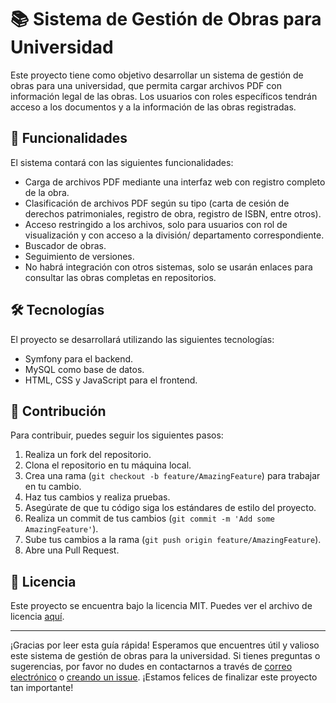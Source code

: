 # 📚 Sistema de Gestión de Obras para Universidad

Este proyecto tiene como objetivo desarrollar un sistema de gestión de obras para una universidad, que permita cargar archivos PDF con información legal de las obras. Los usuarios con roles específicos tendrán acceso a los documentos y a la información de las obras registradas.

## 🚀 Funcionalidades

El sistema contará con las siguientes funcionalidades:

- Carga de archivos PDF mediante una interfaz web con registro completo de la obra.
- Clasificación de archivos PDF según su tipo (carta de cesión de derechos patrimoniales, registro de obra, registro de ISBN, entre otros).
- Acceso restringido a los archivos, solo para usuarios con rol de visualización y con acceso a la división/ departamento correspondiente.
- Buscador de obras.
- Seguimiento de versiones.
- No habrá integración con otros sistemas, solo se usarán enlaces para consultar las obras completas en repositorios.

## 🛠️ Tecnologías

El proyecto se desarrollará utilizando las siguientes tecnologías:

- Symfony para el backend.
- MySQL como base de datos.
- HTML, CSS y JavaScript para el frontend.

## 🤝 Contribución

Para contribuir, puedes seguir los siguientes pasos:

1. Realiza un fork del repositorio.
2. Clona el repositorio en tu máquina local.
3. Crea una rama (`git checkout -b feature/AmazingFeature`) para trabajar en tu cambio.
4. Haz tus cambios y realiza pruebas.
5. Asegúrate de que tu código siga los estándares de estilo del proyecto.
6. Realiza un commit de tus cambios (`git commit -m 'Add some AmazingFeature'`).
7. Sube tus cambios a la rama (`git push origin feature/AmazingFeature`).
8. Abre una Pull Request.

## 📝 Licencia

Este proyecto se encuentra bajo la licencia MIT. Puedes ver el archivo de licencia [aquí](LICENSE). 

---

¡Gracias por leer esta guía rápida! Esperamos que encuentres útil y valioso este sistema de gestión de obras para la universidad. Si tienes preguntas o sugerencias, por favor no dudes en contactarnos a través de [correo electrónico](mailto:uamidigital@xanum.uam.mx) o [creando un issue](https://github.com/uamidigital/documentacion/issues). ¡Estamos felices de finalizar este proyecto tan importante!
